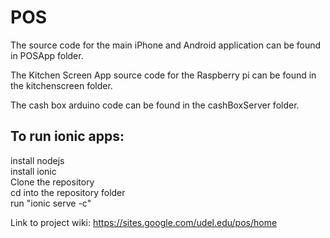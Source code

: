 # POS

The source code for the main iPhone and Android application can be found in POSApp folder.<br>

The Kitchen Screen App source code for the Raspberry pi can be found in the kitchenscreen folder.<br>

The cash box arduino code can be found in the cashBoxServer folder.

## To run ionic apps:
install nodejs<br>
install ionic<br>
Clone the repository<br>
cd into the repository folder<br>
run "ionic serve -c"<br>

Link to project wiki: https://sites.google.com/udel.edu/pos/home
